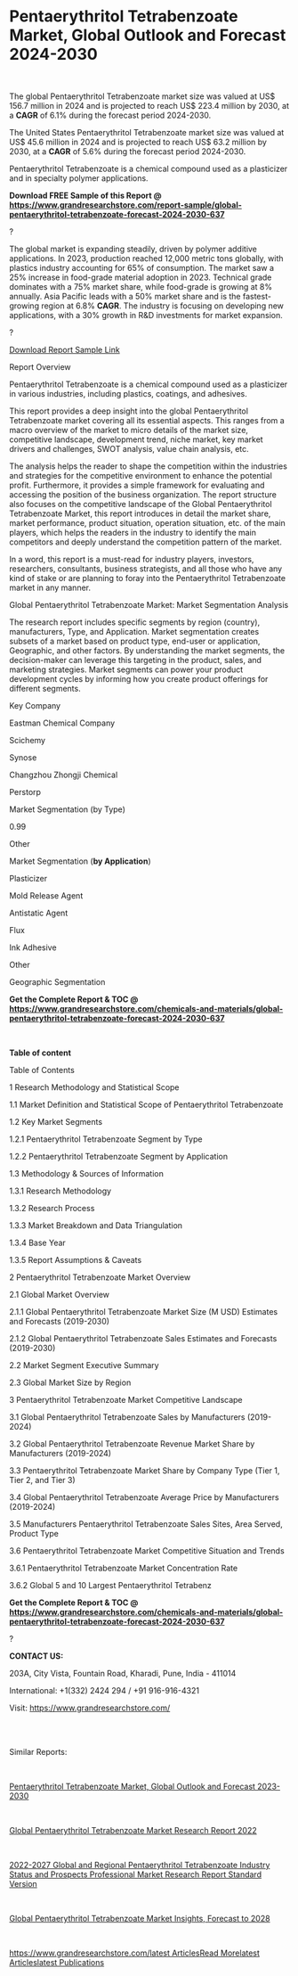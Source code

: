 <h1>Pentaerythritol Tetrabenzoate Market, Global Outlook and Forecast 2024-2030</h1><br/><p>The global Pentaerythritol Tetrabenzoate market size was valued at US$ 156.7 million in 2024 and is projected to reach US$ 223.4 million by 2030, at a <strong>CAGR</strong> of 6.1% during the forecast period 2024-2030.</p>
 
 
 
 <p>The United States Pentaerythritol Tetrabenzoate market size was valued at US$ 45.6 million in 2024 and is projected to reach US$ 63.2 million by 2030, at a <strong>CAGR</strong> of 5.6% during the forecast period 2024-2030.</p>
 
 
 
 <p>Pentaerythritol Tetrabenzoate is a chemical compound used as a plasticizer and in specialty polymer applications.</p>
 
 
 
 <div><b>Download FREE Sample of this Report @ <a href="https://www.grandresearchstore.com/report-sample/global-pentaerythritol-tetrabenzoate-forecast-2024-2030-637">https://www.grandresearchstore.com/report-sample/global-pentaerythritol-tetrabenzoate-forecast-2024-2030-637</a></b></div>
 
 
 
 <p>? </p>
 
 
 
 <p>The global market is expanding steadily, driven by polymer additive applications. In 2023, production reached 12,000 metric tons globally, with plastics industry accounting for 65% of consumption. The market saw a 25% increase in food-grade material adoption in 2023. Technical grade dominates with a 75% market share, while food-grade is growing at 8% annually. Asia Pacific leads with a 50% market share and is the fastest-growing region at 6.8% <strong>CAGR</strong>. The industry is focusing on developing new applications, with a 30% growth in R&D investments for market expansion.</p>
 
 
 
 <p>? </p>
 
 
 
 <p><a href="https://www.grandresearchstore.com/mr-admin/report-sample/global-pentaerythritol-tetrabenzoate-forecast-2024-2030-637">Download Report Sample Link</a></p>
 
 
 
 <p>Report Overview</p>
 
 
 
 <p>Pentaerythritol Tetrabenzoate is a chemical compound used as a plasticizer in various industries, including plastics, coatings, and adhesives.</p>
 
 
 
 <p>This report provides a deep insight into the global Pentaerythritol Tetrabenzoate market covering all its essential aspects. This ranges from a macro overview of the market to micro details of the market size, competitive landscape, development trend, niche market, key market drivers and challenges, SWOT analysis, value chain analysis, etc.</p>
 
 
 
 <p>The analysis helps the reader to shape the competition within the industries and strategies for the competitive environment to enhance the potential profit. Furthermore, it provides a simple framework for evaluating and accessing the position of the business organization. The report structure also focuses on the competitive landscape of the Global Pentaerythritol Tetrabenzoate Market, this report introduces in detail the market share, market performance, product situation, operation situation, etc. of the main players, which helps the readers in the industry to identify the main competitors and deeply understand the competition pattern of the market.</p>
 
 
 
 <p>In a word, this report is a must-read for industry players, investors, researchers, consultants, business strategists, and all those who have any kind of stake or are planning to foray into the Pentaerythritol Tetrabenzoate market in any manner.</p>
 
 
 
 <p>Global Pentaerythritol Tetrabenzoate Market: Market Segmentation Analysis</p>
 
 
 
 <p>The research report includes specific segments by region (country), manufacturers, Type, and Application. Market segmentation creates subsets of a market based on product type, end-user or application, Geographic, and other factors. By understanding the market segments, the decision-maker can leverage this targeting in the product, sales, and marketing strategies. Market segments can power your product development cycles by informing how you create product offerings for different segments.</p>
 
 
 
 <p>Key Company</p>
 
 
 
 <p>Eastman Chemical Company</p>
 
 
 
 <p>Scichemy</p>
 
 
 
 <p>Synose</p>
 
 
 
 <p>Changzhou Zhongji Chemical</p>
 
 
 
 <p>Perstorp</p>
 
 
 
 <p>Market Segmentation (by Type)</p>
 
 
 
 <p>0.99</p>
 
 
 
 <p>Other</p>
 
 
 
 <p>Market Segmentation (<strong>by Application</strong>)</p>
 
 
 
 <p>Plasticizer</p>
 
 
 
 <p>Mold Release Agent</p>
 
 
 
 <p>Antistatic Agent</p>
 
 
 
 <p>Flux</p>
 
 
 
 <p>Ink Adhesive</p>
 
 
 
 <p>Other</p>
 
 
 
 <p>Geographic Segmentation</p>
 
 
 
 <div><b>Get the Complete Report & TOC @ <a href="https://www.grandresearchstore.com/chemicals-and-materials/global-pentaerythritol-tetrabenzoate-forecast-2024-2030-637">https://www.grandresearchstore.com/chemicals-and-materials/global-pentaerythritol-tetrabenzoate-forecast-2024-2030-637</a></b></div>
 
 
 
 <p><br />
 
 <b>Table of content</b></p>
 
 
 
 <p>Table of Contents<br />
 
 1 Research Methodology and Statistical Scope<br />
 
 1.1 Market Definition and Statistical Scope of Pentaerythritol Tetrabenzoate<br />
 
 1.2 Key Market Segments<br />
 
 1.2.1 Pentaerythritol Tetrabenzoate Segment by Type<br />
 
 1.2.2 Pentaerythritol Tetrabenzoate Segment by Application<br />
 
 1.3 Methodology & Sources of Information<br />
 
 1.3.1 Research Methodology<br />
 
 1.3.2 Research Process<br />
 
 1.3.3 Market Breakdown and Data Triangulation<br />
 
 1.3.4 Base Year<br />
 
 1.3.5 Report Assumptions & Caveats<br />
 
 2 Pentaerythritol Tetrabenzoate Market Overview<br />
 
 2.1 Global Market Overview<br />
 
 2.1.1 Global Pentaerythritol Tetrabenzoate Market Size (M USD) Estimates and Forecasts (2019-2030)<br />
 
 2.1.2 Global Pentaerythritol Tetrabenzoate Sales Estimates and Forecasts (2019-2030)<br />
 
 2.2 Market Segment Executive Summary<br />
 
 2.3 Global Market Size by Region<br />
 
 3 Pentaerythritol Tetrabenzoate Market Competitive Landscape<br />
 
 3.1 Global Pentaerythritol Tetrabenzoate Sales by Manufacturers (2019-2024)<br />
 
 3.2 Global Pentaerythritol Tetrabenzoate Revenue Market Share by Manufacturers (2019-2024)<br />
 
 3.3 Pentaerythritol Tetrabenzoate Market Share by Company Type (Tier 1, Tier 2, and Tier 3)<br />
 
 3.4 Global Pentaerythritol Tetrabenzoate Average Price by Manufacturers (2019-2024)<br />
 
 3.5 Manufacturers Pentaerythritol Tetrabenzoate Sales Sites, Area Served, Product Type<br />
 
 3.6 Pentaerythritol Tetrabenzoate Market Competitive Situation and Trends<br />
 
 3.6.1 Pentaerythritol Tetrabenzoate Market Concentration Rate<br />
 
 3.6.2 Global 5 and 10 Largest Pentaerythritol Tetrabenz</p>
 
 
 
 <div><b>Get the Complete Report & TOC @ <a href="https://www.grandresearchstore.com/chemicals-and-materials/global-pentaerythritol-tetrabenzoate-forecast-2024-2030-637">https://www.grandresearchstore.com/chemicals-and-materials/global-pentaerythritol-tetrabenzoate-forecast-2024-2030-637</a></b></div>
 
 
 
 <p>? </p>
 
 
 
 <p><b>CONTACT US:</b><br />
 
 203A, City Vista, Fountain Road, Kharadi, Pune, India - 411014<br />
 
 International: +1(332) 2424 294 / +91 916-916-4321<br />
 
 Visit: <a href="https://www.grandresearchstore.com/">https://www.grandresearchstore.com/</a><br />
 
 <br />
 
 <br />
 
 Similar Reports:<br />
 
 <br />
 
 <a href="https://www.grandresearchstore.com/chemicals-and-materials/global-pentaerythritol-tetrabenzoate-forecast-2023-2030-223">Pentaerythritol Tetrabenzoate Market, Global Outlook and Forecast 2023-2030</a><br />
 
 <br />
 
 <a href="https://www.grandresearchstore.com/chemicals-and-materials/global-pentaerythritol-tetrabenzoate-2022-198">Global Pentaerythritol Tetrabenzoate Market Research Report 2022</a><br />
 
 <br />
 
 <a href="https://www.grandresearchstore.com/chemicals-and-materials/global-regional-pentaerythritol-tetrabenzoate-2022-2027-648">2022-2027 Global and Regional Pentaerythritol Tetrabenzoate Industry Status and Prospects Professional Market Research Report Standard Version</a><br />
 
 <br />
 
 <a href="https://www.grandresearchstore.com/chemicals-and-materials/global-pentaerythritol-tetrabenzoate-2028-15">Global Pentaerythritol Tetrabenzoate Market Insights, Forecast to 2028</a><br />
 
 <br />
 
 <a href="https://gyeongbokgung.com">https://www.grandresearchstore.com/</a><a href="https://hallyeomaritime.com">latest Articles</a><a href="https://jingwansa.com">Read More</a><a href="https://nguoiviet.jp/">latest Articles</a><a href="https://www.intelmarketresearch.com/">latest Publications</a></p>